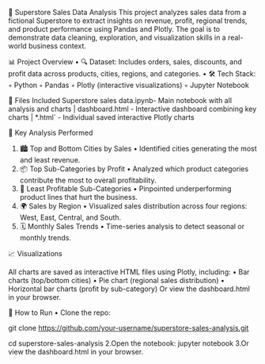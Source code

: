 🛒 Superstore Sales Data Analysis
This project analyzes sales data from a fictional Superstore to extract insights on revenue, profit, regional trends, and product performance using Pandas and Plotly. The goal is to demonstrate data cleaning, exploration, and visualization skills in a real-world business context.

📊 Project Overview
    • 🔍 Dataset: Includes orders, sales, discounts, and profit data across products, cities, regions, and categories. 
    • 🛠️ Tech Stack: 
        ◦ Python 
        ◦ Pandas 
        ◦ Plotly (interactive visualizations) 
        ◦ Jupyter Notebook 

📁 Files Included
Superstore sales data.ipynb- Main notebook with all analysis and charts | dashboard.html - Interactive dashboard combining key charts | *.html` - Individual saved interactive Plotly charts

📌 Key Analysis Performed
1. 🏙️ Top and Bottom Cities by Sales
    • Identified cities generating the most and least revenue. 
2. 📦 Top Sub-Categories by Profit
    • Analyzed which product categories contribute the most to overall profitability. 
3. 🔻 Least Profitable Sub-Categories
    • Pinpointed underperforming product lines that hurt the business. 
4. 🌍 Sales by Region
    • Visualized sales distribution across four regions: West, East, Central, and South. 
5. 🗓️ Monthly Sales Trends
    • Time-series analysis to detect seasonal or monthly trends. 

📈 Visualizations

All charts are saved as interactive HTML files using Plotly, including:
    • Bar charts (top/bottom cities) 
    • Pie chart (regional sales distribution) 
    • Horizontal bar charts (profit by sub-category) Or view the dashboard.html in your browser. 
    
🚀 How to Run
    • Clone the repo: 
    
git clone https://github.com/your-username/superstore-sales-analysis.git

cd superstore-sales-analysis
2.Open the notebook: jupyter notebook 3.Or view the dashboard.html in your browser.
